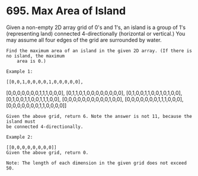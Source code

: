 # 695. Max Area of Island

Given a non-empty 2D array grid of 0's and 1's, an island is a
        group of 1's (representing land) connected 4-directionally (horizontal or
        vertical.) You may assume all four edges of the grid are surrounded by water.

    Find the maximum area of an island in the given 2D array. (If there is no island, the maximum
        area is 0.)

    Example 1:

    [[0,0,1,0,0,0,0,1,0,0,0,0,0],
 [0,0,0,0,0,0,0,1,1,1,0,0,0],
 [0,1,1,0,1,0,0,0,0,0,0,0,0],
 [0,1,0,0,1,1,0,0,1,0,1,0,0],
 [0,1,0,0,1,1,0,0,1,1,1,0,0],
 [0,0,0,0,0,0,0,0,0,0,1,0,0],
 [0,0,0,0,0,0,0,1,1,1,0,0,0],
 [0,0,0,0,0,0,0,1,1,0,0,0,0]]

    Given the above grid, return 6. Note the answer is not 11, because the island must
    be connected 4-directionally.

    Example 2:

    [[0,0,0,0,0,0,0,0]]
    Given the above grid, return 0.

    Note: The length of each dimension in the given grid does not exceed 50.